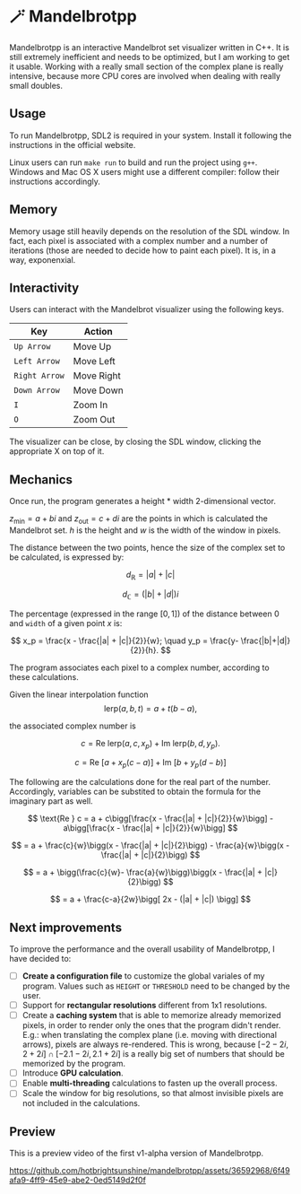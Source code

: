 # 🪄 Mandelbrotpp 

Mandelbrotpp is an interactive Mandelbrot set visualizer written in C++. 
It is still extremely inefficient and needs to be optimized, but I am working to get it usable. 
Working with a really small section of the complex plane is really intensive, because more CPU cores are involved
when dealing with really small doubles. 

## Usage

To run Mandelbrotpp, SDL2 is required in your system. Install it following the instructions in the official website. 

Linux users can run `make run` to build and run the project using `g++`. Windows and Mac OS X users might use a different compiler: follow their instructions accordingly. 

## Memory

Memory usage still heavily depends on the resolution of the SDL window. In fact, each pixel is associated with 
a complex number and a number of iterations (those are needed to decide how to paint each pixel). 
It is, in a way, exponenxial.

## Interactivity

Users can interact with the Mandelbrot visualizer using the following keys. 

| Key | Action |
| - | - |
| `Up Arrow` | Move Up |
| `Left Arrow` | Move Left |
| `Right Arrow` | Move Right | 
| `Down Arrow` | Move Down |
| `I` | Zoom In |
| `O` | Zoom Out |

The visualizer can be close, by closing the SDL window, clicking the appropriate X on top of it. 

## Mechanics 

Once run, the program generates a height * width 2-dimensional vector. 

$z_{\text{min}} = a +bi$ and $z_{\text{out}} = c+di$ are the points in which is calculated the Mandelbrot set. $h$ is the height and $w$ is the width of the window in pixels.

The distance between the two points, hence the size of the complex set to be calculated, is expressed by:

$$
d_{\mathbb{R}} = |a| + |c| 
$$

$$
d_{\mathbb{C}} = (|b| + |d|)i
$$

The percentage (expressed in the range $[0, 1]$) of the distance between 0 and `width` of a given point $x$ is:

$$
    x_p = \frac{x - \frac{|a| + |c|}{2}}{w}; \quad y_p = \frac{y- \frac{|b|+|d|}{2}}{h}.
$$

The program associates each pixel to a complex number, according to these calculations. 

Given the linear interpolation function 
$$
    \text{lerp}(a, b, t) = a+t(b-a),
$$

the associated complex number is

$$
    c = \text{Re } \text{lerp}(a, c, x_p) + \text{Im } \text{lerp}(b, d, y_p).
$$

$$
    c = \text{Re } [a + x_p(c - a)] + \text{Im } [b + y_p(d -b)]
$$

The following are the calculations done for the real part of the number. Accordingly, variables can be substited to obtain the formula for the imaginary part as well. 

$$
    \text{Re } c = a + c\bigg[\frac{x - \frac{|a| + |c|}{2}}{w}\bigg] - a\bigg[\frac{x - \frac{|a| + |c|}{2}}{w}\bigg]
$$

$$
    = a + \frac{c}{w}\bigg(x - \frac{|a| + |c|}{2}\bigg) - \frac{a}{w}\bigg(x - \frac{|a| + |c|}{2}\bigg)
$$

$$
    = a + \bigg(\frac{c}{w}- \frac{a}{w}\bigg)\bigg(x - \frac{|a| + |c|}{2}\bigg)
$$

$$
    = a + \frac{c-a}{2w}\bigg[ 2x - (|a| + |c|) \bigg]
$$

## Next improvements

To improve the performance and the overall usability of Mandelbrotpp, I have decided to:
-  [ ] **Create a configuration file** to customize the global variales of my program. Values such as `HEIGHT` or `THRESHOLD` need to be changed by the user. 
-  [ ] Support for **rectangular resolutions** different from 1x1 resolutions. 
-  [ ] Create a **caching system** that is able to memorize already memorized pixels, in order to render only the ones that the program didn't render. E.g.: when translating the complex plane (i.e. moving with directional arrows), pixels are always re-rendered. This is wrong, because $[-2 -2i, 2 + 2i] \cap [-2.1 -2i, 2.1 + 2i]$ is a really big set of numbers that should be memorized by the program. 
-  [ ] Introduce **GPU calculation**.
-  [ ] Enable **multi-threading** calculations to fasten up the overall process. 
-  [ ] Scale the window for big resolutions, so that almost invisible pixels are not included in the calculations. 

## Preview

This is a preview video of the first v1-alpha version of Mandelbrotpp. 

https://github.com/hotbrightsunshine/mandelbrotpp/assets/36592968/6f49afa9-4ff9-45e9-abe2-0ed5149d2f0f

